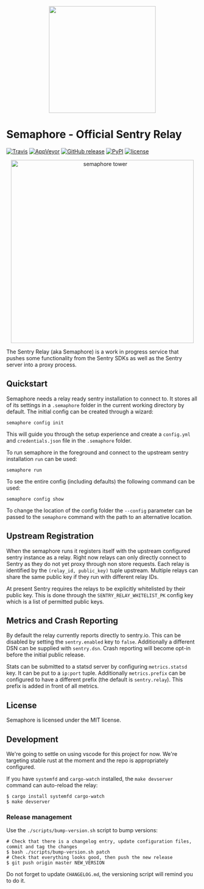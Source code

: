 <p align="center">
  <a href="https://sentry.io" target="_blank" align="center">
    <img src="https://sentry-brand.storage.googleapis.com/sentry-logo-black.png" width="280">
  </a>
  <br />
</p>

# Semaphore - Official Sentry Relay

[![Travis](https://img.shields.io/travis/getsentry/semaphore.svg)](https://travis-ci.org/getsentry/semaphore)
[![AppVeyor](https://img.shields.io/appveyor/ci/sentry/sentry-agent.svg)](https://ci.appveyor.com/project/sentry/sentry-agent)
[![GitHub release](https://img.shields.io/github/release/getsentry/semaphore.svg)](https://github.com/getsentry/semaphore/releases/latest)
[![PyPI](https://img.shields.io/pypi/v/semaphore.svg)](https://pypi.python.org/pypi/Semaphore)
[![license](https://img.shields.io/github/license/getsentry/semaphore.svg)](https://github.com/getsentry/semaphore/blob/master/LICENSE)

<p align="center">
  <p align="center">
    <img src="https://github.com/getsentry/semaphore/blob/master/artwork/semaphore.jpg?raw=true" alt="semaphore tower" width="480">
  </p>
</p>

The Sentry Relay (aka Semaphore) is a work in progress service that pushes some
functionality from the Sentry SDKs as well as the Sentry server into a proxy process.

## Quickstart

Semaphore needs a relay ready sentry installation to connect to. It stores all
of its settings in a `.semaphore` folder in the current working directory by
default. The initial config can be created through a wizard:

    semaphore config init

This will guide you through the setup experience and create a `config.yml` and
`credentials.json` file in the `.semaphore` folder.

To run semaphore in the foreground and connect to the upstream sentry installation
`run` can be used:

    semaphore run

To see the entire config (including defaults) the following command can be used:

    semaphore config show

To change the location of the config folder the `--config` parameter can be passed
to the `semaphore` command with the path to an alternative location.

## Upstream Registration

When the semaphore runs it registers itself with the upstream configured sentry
instance as a relay. Right now relays can only directly connect to Sentry as
they do not yet proxy through non store requests. Each relay is identified by
the `(relay_id, public_key)` tuple upstream. Multiple relays can share the same
public key if they run with different relay IDs.

At present Sentry requires the relays to be explicitly whitelisted by their public
key. This is done through the `SENTRY_RELAY_WHITELIST_PK` config key which is
a list of permitted public keys.

## Metrics and Crash Reporting

By default the relay currently reports directly to sentry.io. This can be disabled
by setting the `sentry.enabled` key to `false`. Additionally a different DSN can
be supplied with `sentry.dsn`. Crash reporting will become opt-in before the initial
public release.

Stats can be submitted to a statsd server by configuring `metrics.statsd` key. It
can be put to a `ip:port` tuple. Additionally `metrics.prefix` can be configured
to have a different prefix (the default is `sentry.relay`). This prefix is added
in front of all metrics.

## License

Semaphore is licensed under the MIT license.

## Development

We're going to settle on using vscode for this project for now. We're targeting
stable rust at the moment and the repo is appropriately configured.

If you have `systemfd` and `cargo-watch` installed, the `make devserver` command can auto-reload the
relay:

    $ cargo install systemfd cargo-watch
    $ make devserver

### Release management

Use the `./scripts/bump-version.sh` script to bump versions:

    # Check that there is a changelog entry, update configuration files, commit and tag the changes
    $ bash ./scripts/bump-version.sh patch
    # Check that everything looks good, then push the new release
    $ git push origin master NEW_VERSION

Do not forget to update `CHANGELOG.md`, the versioning script will remind you to do it.

